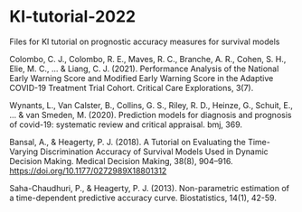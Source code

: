 # KI-tutorial-2022
Files for KI tutorial on prognostic accuracy measures for survival models


Colombo, C. J., Colombo, R. E., Maves, R. C., Branche, A. R., Cohen, S. H., Elie, M. C., ... & Liang, C. J. (2021). Performance Analysis of the National Early Warning Score and Modified Early Warning Score in the Adaptive COVID-19 Treatment Trial Cohort. Critical Care Explorations, 3(7).

Wynants, L., Van Calster, B., Collins, G. S., Riley, R. D., Heinze, G., Schuit, E., ... & van Smeden, M. (2020). Prediction models for diagnosis and prognosis of covid-19: systematic review and critical appraisal. bmj, 369.

Bansal, A., & Heagerty, P. J. (2018). A Tutorial on Evaluating the Time-Varying Discrimination Accuracy of Survival Models Used in Dynamic Decision Making. Medical Decision Making, 38(8), 904–916. https://doi.org/10.1177/0272989X18801312

Saha-Chaudhuri, P., & Heagerty, P. J. (2013). Non-parametric estimation of a time-dependent predictive accuracy curve. Biostatistics, 14(1), 42-59.
